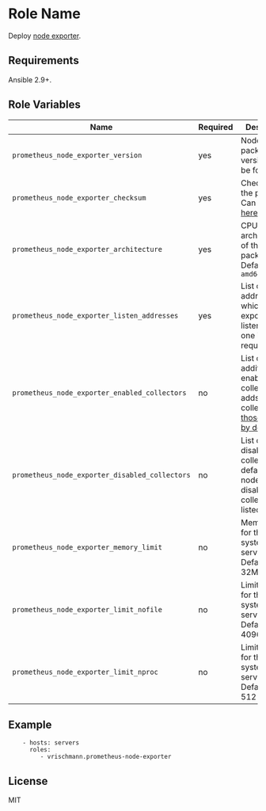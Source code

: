 Role Name
=========

Deploy [node exporter](https://github.com/prometheus/node_exporter).

Requirements
------------

Ansible 2.9+.

Role Variables
--------------

| Name           | Required | Description                         |
| -------------- | -------- | ----------------------------------- |
| `prometheus_node_exporter_version` | yes | Node exporter package version. Can be found [here](https://github.com/prometheus/node_exporter/releases) |
| `prometheus_node_exporter_checksum` | yes | Checksum of the package. Can be found [here](https://github.com/prometheus/node_exporter/releases) |
| `prometheus_node_exporter_architecture` | yes | CPU architecture of the package. Defaults to `amd64` |
| `prometheus_node_exporter_listen_addresses` | yes | List of addresses on which node exporter will listen (at least one is required) |
| `prometheus_node_exporter_enabled_collectors` | no | List of additionally enabled collectors. It adds collectors to [those enabled by default](https://github.com/prometheus/node_exporter#enabled-by-default) |
| `prometheus_node_exporter_disabled_collectors` | no | List of disabled collectors. By default node_exporter disables collectors listed [here](https://github.com/prometheus/node_exporter#disabled-by-default) |
| `prometheus_node_exporter_memory_limit` | no |Memory limit for the systemd service. Defaults to 32M |
| `prometheus_node_exporter_limit_nofile` | no |LimitNOFILE for the systemd service. Defaults to 4096 |
| `prometheus_node_exporter_limit_nproc` | no |LimitNPROC for the systemd service. Defaults to 512 |


Example
-------

```
    - hosts: servers
      roles:
         - vrischmann.prometheus-node-exporter
```

License
-------

MIT
